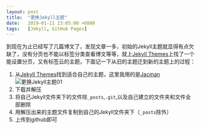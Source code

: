 ```yaml
---
layout: post
title:	"更换Jekyll主题"
date:	2019-01-11 23:05:00 +0800
tags:	[Jekyll, GitHub Pages]
---
```


到现在为止已经写了几篇博文了，发现文章一多，初始的Jekyll主题就显得有点欠缺了，没有分页也不能以标签分类查看博文等等，就上[Jekyll Themes][]上找了一个能设置分页，又有标签云的主题，下面记一下从旧的主题迁到新的主题上的过程：

1. 从[Jekyll Themes][]找到适合自己的主题，这里我用的是[Jacman][]
![更换Jekyll主题01][pic01]
2. 下载并解压
3. 将自己Jekyll文件夹下的文件除```_posts```,```.git```,以及自己建立的文件夹和文件全部删除
4. 用解压出来的主题文件复制到自己的Jekyll文件夹下（```_posts```除外）
5. 上传到github即可

[pic01]:{{site.url}}/images/更换Jekyll主题01.png
[Jekyll Themes]:http://jekyllthemes.org/
[Jacman]:http://jekyllthemes.org/themes/jacman/
